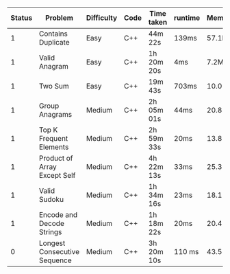 
| Status | Problem                      | Difficulty | Code | Time taken | runtime |  Memory  |
| ------ | ---------------------------- | ---------- | ---- | ---------- | ------- | -------- |
| 1      | Contains Duplicate           | Easy       | C++  | 44m 22s    | 139ms   |  57.1MB  |
| 1      | Valid Anagram                | Easy       | C++  | 1h 20m 20s | 4ms     |  7.2MB   | 
| 1      | Two Sum                      | Easy       | C++  | 19m 43s    | 703ms   |  10.0 MB |
| 1      | Group Anagrams               | Medium     | C++  | 2h 05m 01s | 44ms    |  20.8 MB |
| 1      | Top K Frequent Elements      | Medium     | C++  | 2h 59m 33s | 20ms    |  13.8 MB |
| 1      | Product of Array Except Self | Medium     | C++  | 4h 22m 13s | 33ms    |  25.3 MB |
| 1      | Valid Sudoku                 | Medium     | C++  | 1h 34m 16s | 23ms    |  18.1 MB |
| 1      | Encode and Decode Strings    | Medium     | C++  | 1h 18m 22s | 20ms    |  20.4 MB |
| 0      | Longest Consecutive Sequence | Medium     | C++  | 3h 20m 10s | 110 ms  |  43.5 MB |

